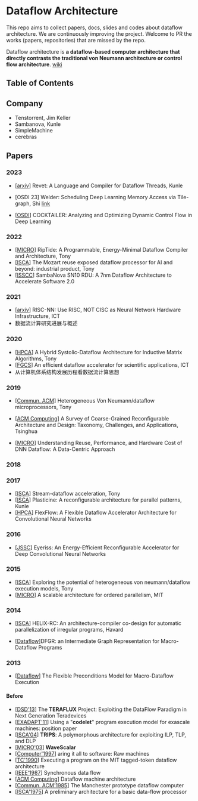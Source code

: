 # Dataflow Architecture
This repo aims to collect papers, docs, slides and codes about dataflow architecture. We are continuously improving the project. Welcome to PR the works (papers, repositories) that are missed by the repo.

Dataflow architecture is **a dataflow-based computer architecture that directly contrasts the traditional von Neumann architecture or control flow architecture**. [wiki](https://en.wikipedia.org/wiki/Dataflow_architecture)

## Table of Contents

## Company

+ Tenstorrent, Jim Keller
+ Sambanova, Kunle
+ SimpleMachine 
+ cerebras

## Papers

### 2023

+ [[arxiv](https://arxiv.org/pdf/2302.06124.pdf)] Revet: A Language and Compiler for Dataflow Threads, Kunle
+ [OSDI 23] Welder: Scheduling Deep Learning Memory Access via Tile-graph, Shi [link](https://www.usenix.org/conference/osdi23/presentation/shi)

+ [[OSDI](https://www.usenix.org/conference/osdi23/presentation/zhang-chen)] COCKTAILER: Analyzing and Optimizing Dynamic Control Flow in Deep Learning

### 2022

+ [[MICRO](https://ieeexplore.ieee.org/document/9923793)] RipTide: A Programmable, Energy-Minimal Dataflow Compiler and Architecture, Tony
+ [[ISCA](https://dl.acm.org/doi/pdf/10.1145/3470496.3533040)] The Mozart reuse exposed dataflow processor for AI and beyond: industrial product, Tony
+ [[ISSCC](https://ieeexplore.ieee.org/document/9731612)] SambaNova SN10 RDU: A 7nm Dataflow Architecture to Accelerate Software 2.0

### 2021

+ [[arxiv](https://arxiv.org/pdf/2103.12393.pdf)] RISC-NN: Use RISC, NOT CISC as Neural Network Hardware Infrastructure, ICT
+ 数据流计算研究进展与概述

### 2020

+ [[HPCA](https://ieeexplore.ieee.org/stamp/stamp.jsp?tp=&arnumber=9065593)] A Hybrid Systolic-Dataflow Architecture for Inductive Matrix Algorithms, Tony
+ [[FGCS](https://pdf.sciencedirectassets.com/271521/1-s2.0-S0167739X20X00082/1-s2.0-S0167739X19313986/main.pdf?X-Amz-Security-Token=IQoJb3JpZ2luX2VjEKb%2F%2F%2F%2F%2F%2F%2F%2F%2F%2FwEaCXVzLWVhc3QtMSJIMEYCIQC8X6DysfqnyA4e4gZA371S605mb8GR%2FLkkGeywaqivQgIhAMnOq90cxr2AR6YcIVBr5m0%2BBtV2h0HKbr3Ex3dvagyyKrsFCM7%2F%2F%2F%2F%2F%2F%2F%2F%2F%2FwEQBRoMMDU5MDAzNTQ2ODY1Igyr0szvCWU5xzt9vVoqjwUb6XWbWbVRAgNW3ooLXKcUmOy1S6xsE8kREyMQpkCuMvCndwLAO9TtJXIrX3DloYFkdlmDwwu4f8mx4en%2B6uQUIxGxdXK4mVl4Nhlx7rWXgsatl5KyZHCuQBIgn%2B3kVQRvACj1pPaZs07YsXViucPDIhKDrSk0Azpxc%2FsIa%2BZyMarBlYGDyzZsban790L6Of1PvYQKQRBwuzfLVyu1rx30WQFZhY5p8Aa7aG9%2BDMjktb2wwT%2BxZTfuHcNS1PDb1tWLDFRqgd%2FzhhhRHVLjAkszPY%2F9DdI6ZaNyUcC4n8hlpvaC5chPAB4PmFQcoTwRgW0X0kngu5Ap49Zc0fR%2BU4DT6c1%2FMOreC5wBczLT8FNCig%2F6nnNvo7RRZ%2FDL%2BKbqDpcunGu09x9gVvdg1C2N2mPkf%2FHEDJY3iBRelQtL2RTPNYWlfS%2F7zXb9PuBK07G50%2FW2%2F4LeuLKxiwYUXJUB20rExQbKrDJchBlIA47Ux3b7OBjxwtGZp1ua83%2FA%2BmxLDAwP4bO6YRGcROZhvnckvy3McQslEpI6MYwjtTeytNkddA9K3OAOa5NmKG%2B6BAmLsqKFhfG82XgD%2B4aTSNwvci9aCPu4ZOvKmLn4f7XH1B4xplEDYDb7HfYYEYFeuXRKc4Fe73vct91ewcCpiVKFTVYBW9uClDIFdBBMIB7VV8moZf13laZLHZL%2FmbudtFNtpL9H7f18taoEGgwougqyXx73jfSDJ4GdDkY0tYdTXQtvPic0QAHeHdvQD%2Bk5z4Qbp1RtnG2eGVpwHTYmTozwyX3qKZwSJ%2B1NfxPRyP2vIs%2BuEcjtC3yi0VWncANFfgK55K77EwOhwDqRU9%2Fh6xxeCtvb4Ppv9C8Y3z%2FPiq4RKtaPMPSVsaMGOrABNzDWiw0RyAF%2Bs%2F15Jk0czhsWM059A9WHBcs0LoJeQX6mFKxt5eRm7Yo1rpdnB1B9mFiv194ZGiffr0IUL6pkXvT6N1OoDORQPqyZwLBXhw2LmWOGm0gcVIoz6Zou%2BgiKy8Cu0Zr7eXb7U7%2B2UOi4QRznkLkTvKHTGkpbKseaq%2FpX%2FR4JvzSq16qQ934ZTrJH1q4lT134OrSSDdheF0Rcdbb3lNQ6EAcrx%2BS2gtO3B4c%3D&X-Amz-Algorithm=AWS4-HMAC-SHA256&X-Amz-Date=20230523T063530Z&X-Amz-SignedHeaders=host&X-Amz-Expires=299&X-Amz-Credential=ASIAQ3PHCVTYQCLLVOFD%2F20230523%2Fus-east-1%2Fs3%2Faws4_request&X-Amz-Signature=0ebb3fe80e52b540219272d916a350c3b3fb18d3de678dba466c77fb5deddfb0&hash=f4ea03f35c45fb9b0acf3765fa9f421b20c9754459fa12258ee617ffe7ec3a01&host=68042c943591013ac2b2430a89b270f6af2c76d8dfd086a07176afe7c76c2c61&pii=S0167739X19313986&tid=spdf-c1a11ed4-f4be-4174-a8e6-1fe377a1022f&sid=659e837367263146e83859842cccc8303185gxrqb&type=client&tsoh=d3d3LnNjaWVuY2VkaXJlY3QuY29t&ua=1908520d04005a52590e50&rr=7cbb477a0ed90f2c&cc=cn)] An efficient dataflow accelerator for scientific applications, ICT
+ 从计算机体系结构发展历程看数据流计算思想

### 2019

+ [[Commun. ACM](https://dl.acm.org/doi/pdf/10.1145/3323923)] Heterogeneous Von Neumann/dataflow microprocessors, Tony
+ [[ACM Computing](https://dl.acm.org/doi/abs/10.1145/3357375)] A Survey of Coarse-Grained Reconfigurable Architecture and Design: Taxonomy, Challenges, and Applications, Tsinghua

+ [[MICRO](https://dl.acm.org/doi/10.1145/3352460.3358252)] Understanding Reuse, Performance, and Hardware Cost of DNN Dataflow: A Data-Centric Approach

### 2018

### 2017

+ [[ISCA](https://pages.cs.wisc.edu/~vinay/pubs/isca-softbrain.pdf)] Stream-dataflow acceleration, Tony
+ [[ISCA](https://ieeexplore.ieee.org/stamp/stamp.jsp?tp=&arnumber=8192487)] Plasticine: A reconfigurable architecture for parallel patterns, Kunle
+ [[HPCA](https://ieeexplore.ieee.org/document/7920855)] FlexFlow: A Flexible Dataflow Accelerator Architecture for Convolutional Neural Networks 

### 2016

+ [[JSSC](https://ieeexplore.ieee.org/document/7738524)] Eyeriss: An Energy-Efficient Reconfigurable Accelerator for Deep Convolutional Neural Networks

### 2015

+ [[ISCA]()] Exploring the potential of heterogeneous von neumann/dataflow execution models, Tony
+ [[MICRO](https://ieeexplore.ieee.org/document/7856601)] A scalable architecture for ordered parallelism, MIT

### 2014

+ [[ISCA](https://ieeexplore.ieee.org/document/6853215)] HELIX-RC: An architecture-compiler co-design for automatic parallelization of irregular programs, Havard

+ [[Dataflow](https://ieeexplore.ieee.org/document/7089028)]DFGR: an Intermediate Graph Representation for Macro-Dataflow Programs

### 2013
+ [[Dataflow](https://ieeexplore.ieee.org/document/6919196)] The Flexible Preconditions Model for Macro-Dataflow Execution

#### Before

+ [[DSD'13](https://dl.acm.org/doi/10.1109/DSD.2013.39)] The **TERAFLUX** Project: Exploiting the DataFlow Paradigm in Next Generation Teradevices
+ [[EXADAPT'11](https://dl.acm.org/doi/10.1145/2000417.2000424)] Using a "**codelet**" program execution model for exascale machines: position paper
+ [[ISCA'04](https://dl.acm.org/doi/10.1145/980152.980156)] **TRIPS**: A polymorphous architecture for exploiting ILP, TLP, and DLP
+ [[MICRO'03](https://ieeexplore.ieee.org/document/1253203)] **WaveScalar**
+ [[Computer'1997](https://ieeexplore.ieee.org/document/612254)] aring it all to software: Raw machines
+ [[TC'1990](https://ieeexplore.ieee.org/document/48862)] Executing a program on the MIT tagged-token dataflow architecture
+ [[IEEE‘1987](https://ieeexplore.ieee.org/document/1458143)] Synchronous data flow
+ [[ACM Computing](https://dl.acm.org/doi/10.1145/27633.28055)] Dataflow machine architecture
+ [[Commun. ACM'1985](https://dl.acm.org/doi/abs/10.1145/2465.2468)] The Manchester prototype dataflow computer
+ [[ISCA'1975](https://dl.acm.org/doi/10.1145/642089.642111)] A preliminary architecture for a basic data-flow processor


